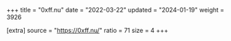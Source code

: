 +++
title = "0xff.nu"
date = "2022-03-22"
updated = "2024-01-19"
weight = 3926

[extra]
source = "https://0xff.nu/"
ratio = 71
size = 4
+++
